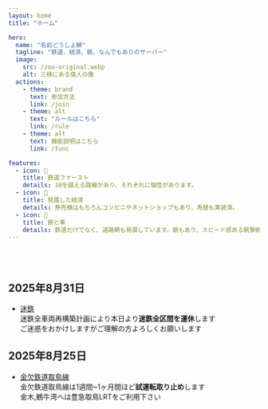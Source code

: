 ```yaml
---
layout: home
title: "ホーム"

hero:
  name: "名前どうしよ鯖"
  tagline: "鉄道、経済、銃、なんでもありのサーバー"
  image:
    src: /zou-original.webp
    alt: 三様にある偉人の像
  actions:
    - theme: brand
      text: 参加方法
      link: /join
    - theme: alt
      text: "ルールはこちら"
      link: /rule
    - theme: alt
      text: 機能説明はこちら
      link: /func

features:
  - icon: 🚃
    title: 鉄道ファースト
    details: 10を越える路線があり、それぞれに個性があります。
  - icon: 🏦
    title: 発展した経済
    details: 券売機はもちろんコンビニやネットショップもあり、為替も実装済。
  - icon: 🔫
    title: 銃と車
    details: 鉄道だけでなく、道路網も発展しています。銃もあり、スピード感ある銃撃戦が楽しめます。
---
```


<br>
<br>

<SokuhoSlider />

## 2025年8月31日
- [迷鉄](/company/meitetsu)  
迷鉄全車両再構築計画により本日より**迷鉄全区間を運休**します  
ご迷惑をおかけしますがご理解の方よろしくお願いします

## 2025年8月25日
- [金欠鉄道取鳥線](/company/kinketsuHG/kinketsu/line/tottorisen.md)  
金欠鉄道取鳥線は1週間~1ヶ月間ほど**試運転取り止め**します  
金木,鶴牛湾へは豊急取鳥LRTをご利用下さい